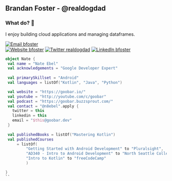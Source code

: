## Brandan Foster - @realdogdad
### What do? 👋

I enjoy building cloud applications and managing dataframes.

[![Email bfoster](https://img.shields.io/badge/Email-n8ebel@goobar.dev-red?style=for-the-badge)](mailto:brandan@getfoster.net)
<br>
[![Website bfoster](https://img.shields.io/badge/Website-@goobar-yellow?style=for-the-badge)](https:www.getfoster.net/hire-me)
[![Twitter realdogdad](https://img.shields.io/badge/Twitter-@n8ebel-9cf?style=for-the-badge)](https://twitter.com/real_dog_dad)
[![LinkedIn bfoster](https://img.shields.io/badge/LinkedIn-@n8ebel-blue?style=for-the-badge)](https://www.linkedin.com/in/getfoster/)
<br>

```kotlin
object Nate {
 val name = "Nate Ebel"
 val acknowledgements = "Google Developer Expert"
 
 val primarySkillset = "Android"
 val languages = listOf("Kotlin", "Java", "Python")

 val website = "https://goobar.io/"
 val youtube = "http://youtube.com/c/goobar"
 val podcast = "https://goobar.buzzsprout.com/"
 val contact = "@n8ebel".apply {
   twitter = this
   linkedin = this
   email = "$this@goobar.dev"
 }
 
 val publishedBooks = listOf("Mastering Kotlin")
 val publishedCourses 
     = listOf(
         "Getting Started with Android Development" to "Pluralsight", 
         "AD340 - Intro to Android Development" to "North Seattle College",
         "Intro to Kotlin" to "freeCodeCamp"
         )

}
``